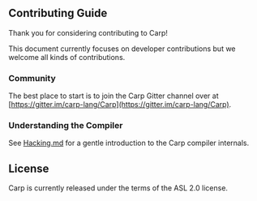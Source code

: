 ## Contributing Guide

Thank you for considering contributing to Carp!

This document currently focuses on developer contributions but we welcome all kinds of contributions.

### Community
The best place to start is to join the Carp Gitter channel over at
[https://gitter.im/carp-lang/Carp](https://gitter.im/carp-lang/Carp).

### Understanding the Compiler
See [Hacking.md](hacking.md) for a gentle introduction to the Carp compiler internals.

License
-------
Carp is currently released under the terms of the ASL 2.0 license.
